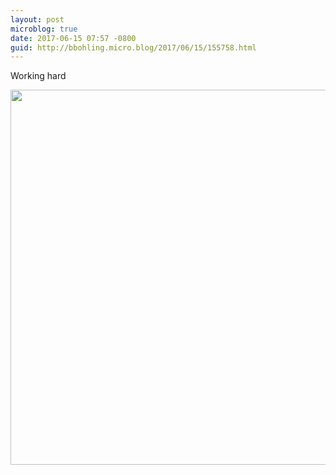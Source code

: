 ```yaml
---
layout: post
microblog: true
date: 2017-06-15 07:57 -0800
guid: http://bbohling.micro.blog/2017/06/15/155758.html
---
```

Working hard

<img src="http://bbohling.micro.blog/uploads/2017/8abd6d3ba1.jpg" width="600" height="600" style="height: auto" />
